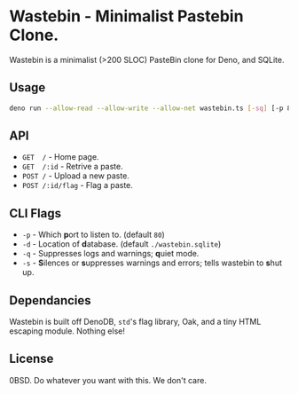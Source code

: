 # Wastebin - Minimalist Pastebin Clone.

Wastebin is a minimalist (>200 SLOC) PasteBin clone for Deno, and SQLite.

## Usage

```sh
deno run --allow-read --allow-write --allow-net wastebin.ts [-sq] [-p 80] [-d './wastebin.sqlite]'
```

## API

- `GET  /` - Home page.
- `GET  /:id` - Retrive a paste.
- `POST /` - Upload a new paste.
- `POST /:id/flag` - Flag a paste.

## CLI Flags

- `-p` - Which **p**ort to listen to. (default `80`)
- `-d` - Location of **d**atabase. (default `./wastebin.sqlite`)
- `-q` - Suppresses logs and warnings; **q**uiet mode.
- `-s` - **S**ilences or **s**uppresses warnings and errors; tells wastebin to
  **s**hut up.

## Dependancies

Wastebin is built off DenoDB, `std`'s flag library, Oak, and a tiny HTML escaping module. Nothing else!

## License

0BSD. Do whatever you want with this. We don't care.
